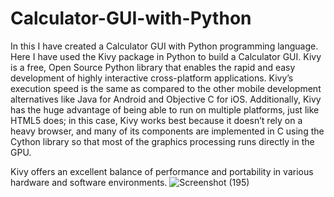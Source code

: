 # Calculator-GUI-with-Python
In this I have created a Calculator GUI with Python programming language. Here I have used the Kivy package in Python to build a Calculator GUI.
Kivy is a free, Open Source Python library that enables the rapid and easy development of highly interactive cross-platform applications. Kivy’s execution speed is the same as compared to the other mobile development alternatives like Java for Android and Objective C for iOS.
Additionally, Kivy has the huge advantage of being able to run on multiple platforms, just like HTML5 does; in this case, Kivy works best because it doesn’t rely on a heavy browser, and many of its components are implemented in C using the Cython library so that most of the graphics processing runs directly in the GPU.

Kivy offers an excellent balance of performance and portability in various hardware and software environments.
![Screenshot (195)](https://github.com/RajaBhavesh/Calculator-GUI-with-Python/assets/115658728/c53e3b6b-cb97-4b5a-bfca-2c2a2a5e1a0a)

